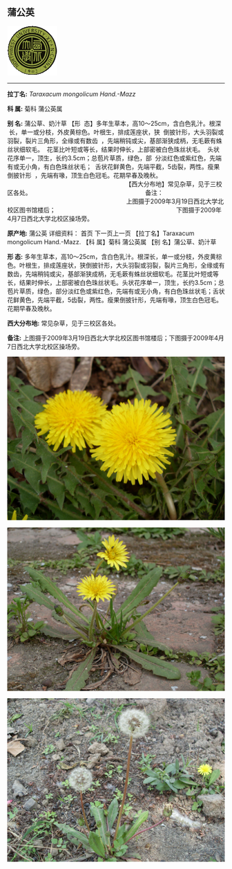 ## 蒲公英

![西北大学校园网络植物志](JPG/nwu.gif)

---

**拉丁名:**  _Taraxacum mongolicum Hand.-Mazz_

**科 属:** 菊科 蒲公英属

**别 名:** 蒲公草、奶汁草
【形  态】多年生草本，高10～25cm，含白色乳汁。根深
 长，单一或分枝，外皮黄棕色。叶根生，排成莲座状，狭
 倒披针形，大头羽裂或羽裂，裂片三角形，全缘或有数齿
 ，先端稍钝或尖，基部渐狭成柄，无毛蔌有蛛丝状细软毛。
 花茎比叶短或等长，结果时伸长，上部密被白色珠丝状毛。
 头状花序单一，顶生，长约3.5cm；总苞片草质，绿色，部
 分淡红色或紫红色，先端有或无小角，有白色珠丝状毛；
 舌状花鲜黄色，先端平截，5齿裂，两性。瘦果倒披针形
 ，先端有喙，顶生白色冠毛。花期早春及晚秋。
　
                                                                 【西大分布地】常见杂草，见于三校区各处。
                                                                  备注：
                                                                      上图摄于2009年3月19日西北大学北校区图书馆楼后；
                                                                      下图摄于2009年4月7日西北大学北校区操场旁。
　
　
                                                               

**原产地:** 蒲公英
详细资料： 首页 下一页上一页
【拉丁名】Taraxacum mongolicum Hand.-Mazz.
【科 属】菊科 蒲公英属
【别 名】蒲公草、奶汁草

**形  态:** 多年生草本，高10～25cm，含白色乳汁。根深长，单一或分枝，外皮黄棕色。叶根生，排成莲座状，狭倒披针形，大头羽裂或羽裂，裂片三角形，全缘或有数齿，先端稍钝或尖，基部渐狭成柄，无毛蔌有蛛丝状细软毛。花茎比叶短或等长，结果时伸长，上部密被白色珠丝状毛。头状花序单一，顶生，长约3.5cm；总苞片草质，绿色，部分淡红色或紫红色，先端有或无小角，有白色珠丝状毛；舌状花鲜黄色，先端平截，5齿裂，两性。瘦果倒披针形，先端有喙，顶生白色冠毛。花期早春及晚秋。　

**西大分布地:** 常见杂草，见于三校区各处。 

**备注:** 上图摄于2009年3月19日西北大学北校区图书馆楼后；下图摄于2009年4月7日西北大学北校区操场旁。　　

![蒲公英](JPG/蒲公英.JPG) 

![蒲公英](JPG/蒲公英1.JPG) 

![蒲公英](JPG/蒲公英2.JPG) 

